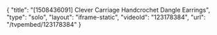 {
    "title": "[1508436091] Clever Carriage Handcrochet Dangle Earrings",
    "type": "solo",
    "layout": "iframe-static",
    "videoId": "123178384",
    "url": "\/tvpembed\/123178384"
}